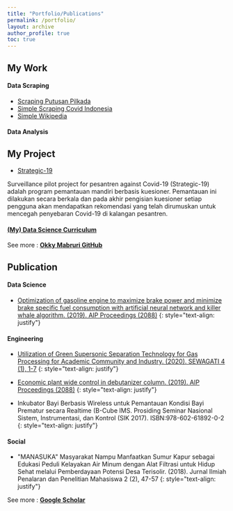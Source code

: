 ```yaml
---
title: "Portfolio/Publications"
permalink: /portfolio/
layout: archive
author_profile: true
toc: true
---
```

<script src="https://code.iconify.design/1/1.0.7/iconify.min.js"></script> 

## My Work

#### Data Scraping
- [Scraping Putusan Pilkada](https://github.com/okkymabruri/scraping-putusan-pilkada)
- [Simple Scraping Covid Indonesia](https://github.com/okkymabruri/scraping-covid19)
- [Simple Wikipedia](https://github.com/okkymabruri/scraping-wikipedia)

#### Data Analysis

## My Project
- [Strategic-19](https://github.com/NUJerman/NUJ-Internship-2020-Blue)

Surveillance pilot project for pesantren against Covid-19 (Strategic-19) adalah program pemantauan mandiri berbasis kuesioner. Pemantauan ini dilakukan secara berkala dan pada akhir pengisian kuesioner setiap pengguna akan mendapatkan rekomendasi yang telah dirumuskan untuk mencegah penyebaran Covid-19 di kalangan pesantren. 


#### [(My) Data Science Curriculum](https://github.com/okkymabruri/learn-data-science)

See more : [**Okky Mabruri GitHub**](https://github.com/okkymabruri) <span class="iconify" data-icon="logos-github-icon" data-inline="false"></span>


## Publication

#### Data Science
- [Optimization of gasoline engine to maximize brake power and minimize brake specific fuel consumption with artificial neural network and killer whale algorithm. (2019). AIP Proceedings (2088)](https://doi.org/10.1063/1.5095360)
{: style="text-align: justify"}

#### Engineering
- [Utilization of Green Supersonic Separation Technology for Gas Processing for Academic Community and Industry. (2020). SEWAGATI 4 (1), 1-7](https://dx.doi.org/10.12962/j26139960.v4i1.6011)
{: style="text-align: justify"}

- [Economic plant wide control in debutanizer column. (2019). AIP Proceedings (2088)](https://doi.org/10.1063/1.5095304)
{: style="text-align: justify"}

- Inkubator Bayi Berbasis Wireless untuk Pemantauan Kondisi Bayi Prematur secara Realtime (B-Cube IMS. Prosiding Seminar Nasional Sistem, Instrumentasi, dan Kontrol (SIK 2017). ISBN:978-602-61892-0-2
{: style="text-align: justify"}

#### Social
- "MANASUKA" Masyarakat Nampu Manfaatkan Sumur Kapur sebagai Edukasi Peduli Kelayakan Air Minum dengan Alat Filtrasi untuk Hidup Sehat melalui Pemberdayaan Potensi Desa Terisolir. (2018). Jurnal Ilmiah Penalaran dan Penelitian Mahasiswa 2 (2), 47-57
{: style="text-align: justify"}

See more : [**Google Scholar**](https://github.com/okkymabruri) <span class="iconify" data-icon="simple-icons:googlescholar" data-inline="false"></span>


<!--
### Scraping LKPP
### Python Daily Help
### Dataset

-->


